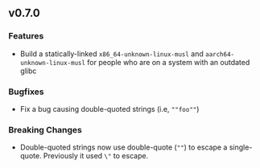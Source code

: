 ## v0.7.0

### Features

* Build a statically-linked `x86_64-unknown-linux-musl` and `aarch64-unknown-linux-musl` for people
  who are on a system with an outdated glibc

### Bugfixes

* Fix a bug causing double-quoted strings (i.e, `""foo""`)

### **Breaking Changes**

* Double-quoted strings now use double-quote (`""`) to escape a single-quote.  Previously it used 
  `\"` to escape.
